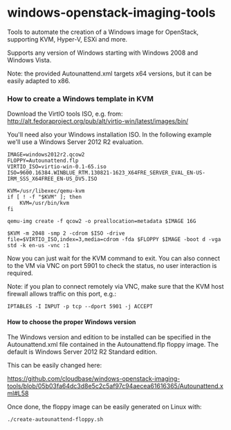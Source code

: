 windows-openstack-imaging-tools
===============================

Tools to automate the creation of a Windows image for OpenStack, supporting KVM, Hyper-V, ESXi and more.

Supports any version of Windows starting with Windows 2008 and Windows Vista.

Note: the provided Autounattend.xml targets x64 versions, but it can be easily adapted to x86.



### How to create a Windows template in KVM


Download the VirtIO tools ISO, e.g. from:
http://alt.fedoraproject.org/pub/alt/virtio-win/latest/images/bin/

You'll need also your Windows installation ISO. In the following example we'll use a Windows Server 2012 R2 
evaluation.

    IMAGE=windows2012r2.qcow2
    FLOPPY=Autounattend.flp
    VIRTIO_ISO=virtio-win-0.1-65.iso
    ISO=9600.16384.WINBLUE_RTM.130821-1623_X64FRE_SERVER_EVAL_EN-US-IRM_SSS_X64FREE_EN-US_DV5.ISO

    KVM=/usr/libexec/qemu-kvm
    if [ ! -f "$KVM" ]; then
        KVM=/usr/bin/kvm
    fi

    qemu-img create -f qcow2 -o preallocation=metadata $IMAGE 16G

    $KVM -m 2048 -smp 2 -cdrom $ISO -drive file=$VIRTIO_ISO,index=3,media=cdrom -fda $FLOPPY $IMAGE -boot d -vga std -k en-us -vnc :1

Now you can just wait for the KVM command to exit. You can also connect to the VM via VNC on port 5901 to check 
the status, no user interaction is required.

Note: if you plan to connect remotely via VNC, make sure that the KVM host firewall allows traffic
on this port, e.g.:

    IPTABLES -I INPUT -p tcp --dport 5901 -j ACCEPT




#### How to choose the proper Windows version

The Windows version and edition to be installed can be specified in the Autounattend.xml file contained 
in the Autounattend.flp floppy image. The default is Windows Server 2012 R2 Standard edition. 

This can be easily changed here:

https://github.com/cloudbase/windows-openstack-imaging-tools/blob/05b03fa64dc3d8e5c2c5af97c94aecea61616365/Autounattend.xml#L58

Once done, the floppy image can be easily generated on Linux with:

    ./create-autounattend-floppy.sh
    




